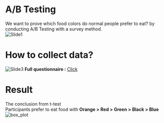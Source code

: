 # A/B Testing
We want to prove which food colors do normal people prefer to eat? by conducting A/B Testing with a survey method.  
![Slide1](https://user-images.githubusercontent.com/51535964/120060566-ac10dd80-c082-11eb-8db1-d254834760f9.JPG)

# How to collect data? 
![Slide3](https://user-images.githubusercontent.com/51535964/120060584-cc409c80-c082-11eb-938e-e27a796672a2.JPG)
<b>Full questionnaire :</b> [Click](https://docs.google.com/forms/d/e/1FAIpQLSdddpFvkIzAW0l9LUPmD3howVgpv51bHqOLsEN-JmkNnnewaA/) 

# Result
The conclusion from t-test  
Participants prefer to eat food with <b>Orange > Red > Green > Black > Blue</b>
![box_plot](https://user-images.githubusercontent.com/51535964/120061441-80442680-c087-11eb-911d-cd09c6d02352.jpg)
